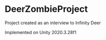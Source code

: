 # DeerZombieProject
Project created as an interview to Infinity Deer

Implemented on Unity 2020.3.28f1